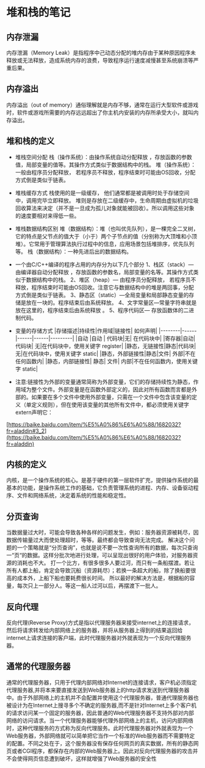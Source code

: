 # 堆和栈的笔记

## 内存泄漏
内存泄漏（Memory Leak）是指程序中己动态分配的堆内存由于某种原因程序未释放或无法释放，造成系统内存的浪费，导致程序运行速度减慢甚至系统崩溃等严重后果。

## 内存溢出
内存溢出（out of memory）通俗理解就是内存不够，通常在运行大型软件或游戏时，软件或游戏所需要的内存远远超出了你主机内安装的内存所承受大小，就叫内存溢出。

## 堆和栈的定义
- 堆栈空间分配
栈（操作系统）：由操作系统自动分配释放 ，存放函数的参数值，局部变量的值等。其操作方式类似于数据结构中的栈。
堆（操作系统）： 一般由程序员分配释放， 若程序员不释放，程序结束时可能由OS回收，分配方式倒是类似于链表。

- 堆栈缓存方式
栈使用的是一级缓存， 他们通常都是被调用时处于存储空间中，调用完毕立即释放。
堆则是存放在二级缓存中，生命周期由虚拟机的垃圾回收算法来决定（并不是一旦成为孤儿对象就能被回收）。所以调用这些对象的速度要相对来得低一些。

- 堆栈数据结构区别
堆（数据结构）：堆（也叫优先队列），是一棵完全二叉树，它的特点是父节点的值大于（小于）两个子节点的值（分别称为大顶堆和小顶堆）。它常用于管理算法执行过程中的信息，应用场景包括堆排序，优先队列等。
栈（数据结构）：一种先进后出的数据结构。

- 一个由C/C++编译的程序占用的内存分为以下几个部分
1、栈区（stack）— 由编译器自动分配释放 ，存放函数的参数名，局部变量的名等。其操作方式类似于数据结构中的栈。
2、堆区（heap）— 由程序员分配释放， 若程序员不释放，程序结束时可能由OS回收。注意它与数据结构中的堆是两回事，分配方式倒是类似于链表。
3、静态区（static）—全局变量和局部静态变量的存储是放在一块的。程序结束后由系统释放。
4、文字常量区—常量字符串就是放在这里的，程序结束后由系统释放 。
5、程序代码区— 存放函数体的二进制代码。

- 变量的存储方式
|存储描述|持续性|作用域|链接性|	如何声明|
|--------|------|------|------|---------|
|自动 |自动 | 代码块|无| 	在代码块中|
|寄存器|自动|	代码块|	无|在代码块中，使用关键字 register|
|静态，无链接性|静态|代码块|	无|在代码块中，使用关键字 static|
|静态，外部链接性|静态|文件|	外部|不在任何函数内|
|静态，内部链接性|	静态|	文件|	内部|不在任何函数内，使用关键字 static|

- 注意:链接性为外部的变量通常简称为外部变量，它们的存储持续性为静态，作用域为整个文件。外部变量是在函数外部定义的，因此对所有函数而言都是外部的。如果要在多个文件中使用外部变量，只需在一个文件中包含该变量的定义（单定义规则），但在使用该变量的其他所有文件中，都必须使用关键字extern声明它：

[https://baike.baidu.com/item/%E5%A0%86%E6%A0%88/1682032?fr=aladdin#3_2](https://baike.baidu.com/item/%E5%A0%86%E6%A0%88/1682032?fr=aladdin)

## 内核的定义
内核，是一个操作系统的核心。是基于硬件的第一层软件扩充，提供操作系统的最基本的功能，是操作系统工作的基础，它负责管理系统的进程、内存、设备驱动程序、文件和网络系统，决定着系统的性能和稳定性。

## 分页查询
当数据量过大时，可能会导致各种各样的问题发生，例如：服务器资源被耗尽，因数据传输量过大而使处理超时，等等。最终都会导致查询无法完成。
解决这个问题的一个策略就是“分页查询”，也就是说不要一次性查询所有的数据，每次只查询一“页“的数据。这样分批次地进行处理，可以呈现出很好的用户体验，对服务器资源的消耗也不大。
打一个比方，有很多很多人要过河，而只有一条船摆渡。若让所有人都上船，肯定会导致沉船（资源耗尽）；若换一条超大的船，除了换船要很高的成本外，上船下船也要耗费很长时间。
所以最好的解决方法是，根据船的容量，每次只上一部分人。等这一船人过河以后，再摆渡下一批人。

## 反向代理 
反向代理(Reverse Proxy)方式是指以代理服务器来接受internet上的连接请求，然后将请求转发给内部网络上的服务器，并将从服务器上得到的结果返回给internet上请求连接的客户端，此时代理服务器对外就表现为一个反向代理服务器。

## 通常的代理服务器
通常的代理服务器，只用于代理内部网络对Internet的连接请求，客户机必须指定代理服务器,并将本来要直接发送到Web服务器上的http请求发送到代理服务器中。由于外部网络上的主机并不会配置并使用这个代理服务器，普通代理服务器也被设计为在Internet上搜寻多个不确定的服务器,而不是针对Internet上多个客户机的请求访问某一个固定的服务器，因此普通的Web代理服务器不支持外部对内部网络的访问请求。当一个代理服务器能够代理外部网络上的主机，访问内部网络时，这种代理服务的方式称为反向代理服务。此时代理服务器对外就表现为一个Web服务器，外部网络就可以简单把它当作一个标准的Web服务器而不需要特定的配置。不同之处在于，这个服务器没有保存任何网页的真实数据，所有的静态网页或者CGI程序，都保存在内部的Web服务器上。因此对反向代理服务器的攻击并不会使得网页信息遭到破坏，这样就增强了Web服务器的安全性

